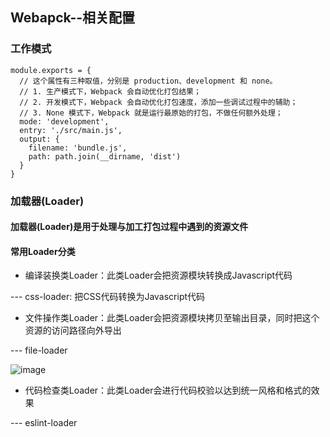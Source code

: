
## Webapck--相关配置

### 工作模式

```
module.exports = {
  // 这个属性有三种取值，分别是 production、development 和 none。
  // 1. 生产模式下，Webpack 会自动优化打包结果；
  // 2. 开发模式下，Webpack 会自动优化打包速度，添加一些调试过程中的辅助；
  // 3. None 模式下，Webpack 就是运行最原始的打包，不做任何额外处理；
  mode: 'development',
  entry: './src/main.js',
  output: {
    filename: 'bundle.js',
    path: path.join(__dirname, 'dist')
  }
}
```

### 加载器(Loader)

#### 加载器(Loader)是用于处理与加工打包过程中遇到的资源文件

#### 常用Loader分类

- 编译装换类Loader：此类Loader会把资源模块转换成Javascript代码

--- css-loader: 把CSS代码转换为Javascript代码

- 文件操作类Loader：此类Loader会把资源模块拷贝至输出目录，同时把这个资源的访问路径向外导出

--- file-loader

![image](https://user-images.githubusercontent.com/37037802/133782897-024a8fbe-44f5-4684-9ae4-2ecdbcb7de15.png)

- 代码检查类Loader：此类Loader会进行代码校验以达到统一风格和格式的效果

--- eslint-loader


